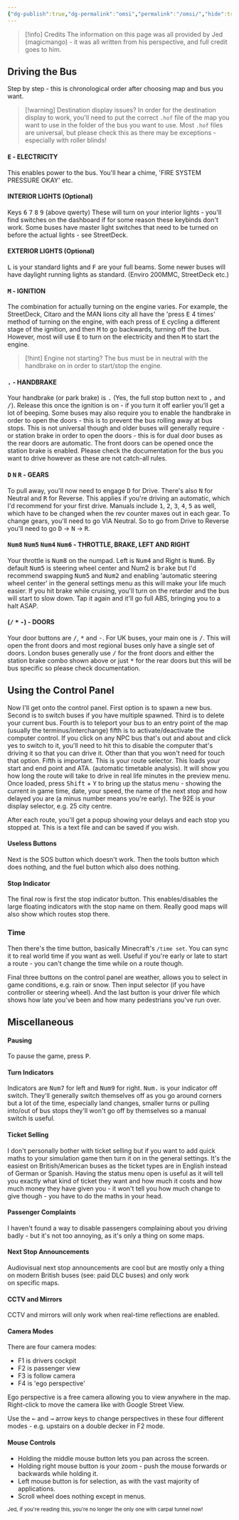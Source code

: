 ```yaml
---
{"dg-publish":true,"dg-permalink":"omsi","permalink":"/omsi/","hide":true,"hideInGraph":true}
---
```


> [!info] Credits
> The information on this page was all provided by Jed (magicmango) - it was all written from his perspective, and full credit goes to him.

## Driving the Bus

Step by step - this is chronological order after choosing map and bus you want.

> [!warning] Destination display issues?
> In order for the destination display to work, you'll need to put the correct `.hof` file of the map you want to use in the folder of the bus you want to use. Most `.hof` files are universal, but please check this as there may be exceptions - especially with roller blinds!

#### <kbd>E</kbd> - ELECTRICITY 
This enables power to the bus. You'll hear a chime, 'FIRE SYSTEM PRESSURE OKAY' etc. 

#### INTERIOR LIGHTS (Optional) 
Keys <kbd>6</kbd> <kbd>7</kbd> <kbd>8</kbd> <kbd>9</kbd> (above qwerty)
These will turn on your interior lights - you'll find switches on the dashboard if for some reason these keybinds don't work. Some buses have master light switches that need to be turned on before the actual lights - see StreetDeck.

#### EXTERIOR LIGHTS (Optional)
<kbd>L</kbd> is your standard lights and <kbd>F</kbd> are your full beams. Some newer buses will have daylight running lights as standard. (Enviro 200MMC, StreetDeck etc.)

#### <kbd>M</kbd> - IGNITION
The combination for actually turning on the engine varies. For example, the StreetDeck, Citaro and the MAN lions city all have the 'press <kbd>E</kbd> 4 times' method of turning on the engine, with each press of <kbd>E</kbd> cycling a different stage of the ignition, and then <kbd>M</kbd> to go backwards, turning off the bus. However, most will use <kbd>E</kbd> to turn on the electricity and then <kbd>M</kbd> to start the engine.
> [!hint] Engine not starting?
> The bus must be in neutral with the handbrake on in order to start/stop the engine.

#### <kbd>.</kbd> - HANDBRAKE
Your handbrake (or park brake) is <kbd>.</kbd> (Yes, the full stop button next to <kbd>,</kbd> and <kbd>/</kbd>). Release this once the ignition is on - if you turn it off earlier you'll get a lot of beeping. Some buses may also require you to enable the handbrake in order to open the doors - this is to prevent the bus rolling away at bus stops. This is not universal though and older buses will generally require <kbd>-</kbd> or station brake in order to open the doors - this is for dual door buses as the rear doors are automatic. The front doors can be opened once the station brake is enabled. Please check the documentation for the bus you want to drive however as these are not catch-all rules.

#### <kbd>D</kbd> <kbd>N</kbd> <kbd>R</kbd> - GEARS
To pull away, you'll now need to engage <kbd>D</kbd> for Drive. There's also <kbd>N</kbd> for Neutral and <kbd>R</kbd> for Reverse. This applies if you're driving an automatic, which I'd recommend for your first drive. Manuals include <kbd>1</kbd>, <kbd>2</kbd>, <kbd>3</kbd>, <kbd>4</kbd>, <kbd>5</kbd> as well, which have to be changed when the rev counter maxes out in each gear. To change gears, you'll need to go VIA Neutral. So to go from Drive to Reverse you'll need to go <kbd>D</kbd> -> <kbd>N</kbd> -> <kbd>R</kbd>.  

#### <kbd>Num8</kbd> <kbd>Num5</kbd> <kbd>Num4</kbd> <kbd>Num6</kbd> - THROTTLE, BRAKE, LEFT AND RIGHT
Your throttle is <kbd>Num8</kbd> on the numpad. Left is <kbd>Num4</kbd> and Right is <kbd>Num6</kbd>. By default <kbd>Num5</kbd> is steering wheel center and Num2 is <kbd>brake</kbd> but I'd recommend swapping <kbd>Num5</kbd> and <kbd>Num2</kbd> and enabling 'automatic steering wheel center' in the general settings menu as this will make your life much easier. If you hit brake while cruising, you'll turn on the retarder and the bus will start to slow down. Tap it again and it'll go full ABS, bringing you to a halt ASAP. 

#### (<kbd>/</kbd> <kbd>&#42;</kbd> <kbd>-</kbd>) - DOORS
Your door buttons are <kbd>/</kbd>, <kbd>&#42;</kbd> and <kbd>-</kbd>.
For UK buses, your main one is <kbd>/</kbd>. This will open the front doors and most regional buses only have a single set of doors. London buses generally use <kbd>/</kbd> for the front doors and either the station brake combo shown above or just <kbd>&#42;</kbd> for the rear doors but this will be bus specific so please check documentation.

## Using the Control Panel
Now I'll get onto the control panel. First option is to spawn a new bus. Second is to switch buses if you have multiple spawned. Third is to delete your current bus. Fourth is to teleport your bus to an entry point of the map (usually the terminus/interchange) fifth is to activate/deactivate the computer control. If you click on any NPC bus that's out and about and click yes to switch to it, you'll need to hit this to disable the computer that's driving it so that you can drive it. Other than that you won't need for touch that option. Fifth is important. This is your route selector. This loads your start and end point and ATA. (automatic timetable analysis). It will show you how long the route will take to drive in real life minutes in the preview menu. Once loaded, press <kbd>Shift</kbd> + <kbd>Y</kbd> to bring up the status menu - showing the current in game time, date, your speed, the name of the next stop and how delayed you are (a minus number means you're early). The 92E is your display selector, e.g. 25 city centre.

After each route, you'll get a popup showing your delays and each stop you stopped at. This is a text file and can be saved if you wish.

#### Useless Buttons
Next is the SOS button which doesn't work. Then the tools button which does nothing, and the fuel button which also does nothing.

#### Stop Indicator
The final row is first the stop indicator button. This enables/disables the large floating indicators with the stop name on them. Really good maps will also show which routes stop there.

### Time
Then there's the time button, basically Minecraft's  `/time set`. You can sync it to real world time if you want as well. Useful if you're early or late to start a route - you can't change the time while on a route though.

Final three buttons on the control panel are weather, allows you to select in game conditions, e.g. rain or snow. Then input selector (if you have controller or steering wheel). And the last button is your driver file which shows how late you've been and how many pedestrians you've run over.

## Miscellaneous

#### Pausing
To pause the game, press <kbd>P</kbd>.

#### Turn Indicators
Indicators are <kbd>Num7</kbd> for left and <kbd>Num9</kbd> for right. <kbd>Num.</kbd> is your indicator off switch. They'll generally switch themselves off as you go around corners but a lot of the time, especially land changes, smaller turns or pulling into/out of bus stops they'll won't go off by themselves so a manual switch is useful.

#### Ticket Selling
I don't personally bother with ticket selling but if you want to add quick maths to your simulation game then turn it on in the general settings. It's the easiest on British/American buses as the ticket types are in English instead of German or Spanish. Having the status menu open is useful as it will tell you exactly what kind of ticket they want and how much it costs and how much money they have given you - it won't tell you how much change to give though - you have to do the maths in your head.

#### Passenger Complaints
I haven't found a way to disable passengers complaining about you driving badly - but it's not too annoying, as it's only a thing on some maps.

#### Next Stop Announcements
Audiovisual next stop announcements are cool but are mostly only a thing on modern British buses (see: paid DLC buses) and only work on specific maps.

#### CCTV and Mirrors
CCTV and mirrors will only work when real-time reflections are enabled.

#### Camera Modes
There are four camera modes:
- F1 is drivers cockpit
- F2 is passenger view
- F3 is follow camera 
- F4 is 'ego perspective' 

Ego perspective is a free camera allowing you to view anywhere in the map. Right-click to move the camera like with Google Street View.

Use the <kbd>←</kbd> and <kbd>→</kbd> arrow keys to change perspectives in these four different modes - e.g. upstairs on a double decker in F2 mode.

#### Mouse Controls
- Holding the middle mouse button lets you pan across the screen.
- Holding right mouse button is your zoom - push the mouse forwards or backwards while holding it.
- Left mouse button is for selection, as with the vast majority of applications.
- Scroll wheel does nothing except in menus.

<sub>Jed, if you're reading this, you're no longer the only one with carpal tunnel now!</sub>
